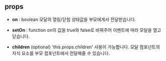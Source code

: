 ## props

- **on** : boolean
  모달의 열림/닫힘 상태값을 부모에게서 전달받습니다.

- **setOn** : function
  on의 값을 true와 false로 바꿔주어 이벤트에 따라 모달을 열고 닫습니다.

- **children** (optional)
  'this.props.children' 사용이 가능합니다.
  모달 컴포넌트의 자식 요소를 부모 컴포넌트에서 전달해줄 수 있습니다.
